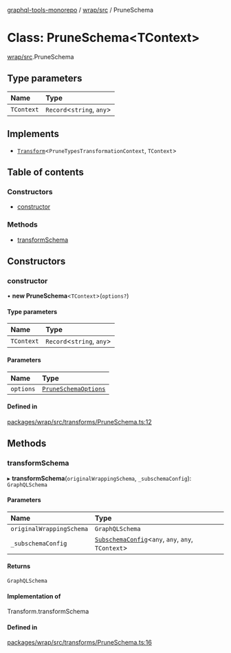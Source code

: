 [graphql-tools-monorepo](../README) / [wrap/src](../modules/wrap_src) / PruneSchema

# Class: PruneSchema<TContext\>

[wrap/src](../modules/wrap_src).PruneSchema

## Type parameters

| Name       | Type                       |
| :--------- | :------------------------- |
| `TContext` | `Record`\<`string`, `any`> |

## Implements

- [`Transform`](/docs/api/interfaces/delegate_src.Transform)\<`PruneTypesTransformationContext`,
  `TContext`>

## Table of contents

### Constructors

- [constructor](wrap_src.PruneSchema#constructor)

### Methods

- [transformSchema](wrap_src.PruneSchema#transformschema)

## Constructors

### constructor

• **new PruneSchema**<`TContext`\>(`options?`)

#### Type parameters

| Name       | Type                       |
| :--------- | :------------------------- |
| `TContext` | `Record`\<`string`, `any`> |

#### Parameters

| Name      | Type                                                                      |
| :-------- | :------------------------------------------------------------------------ |
| `options` | [`PruneSchemaOptions`](/docs/api/interfaces/utils_src.PruneSchemaOptions) |

#### Defined in

[packages/wrap/src/transforms/PruneSchema.ts:12](https://github.com/ardatan/graphql-tools/blob/master/packages/wrap/src/transforms/PruneSchema.ts#L12)

## Methods

### transformSchema

▸ **transformSchema**(`originalWrappingSchema`, `_subschemaConfig`): `GraphQLSchema`

#### Parameters

| Name                     | Type                                                                                                     |
| :----------------------- | :------------------------------------------------------------------------------------------------------- |
| `originalWrappingSchema` | `GraphQLSchema`                                                                                          |
| `_subschemaConfig`       | [`SubschemaConfig`](/docs/api/interfaces/delegate_src.SubschemaConfig)\<`any`, `any`, `any`, `TContext`> |

#### Returns

`GraphQLSchema`

#### Implementation of

Transform.transformSchema

#### Defined in

[packages/wrap/src/transforms/PruneSchema.ts:16](https://github.com/ardatan/graphql-tools/blob/master/packages/wrap/src/transforms/PruneSchema.ts#L16)
